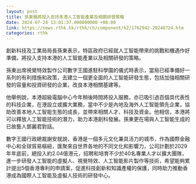 ```yaml
---
layout: post
title: 孫東稱將投入支持本港人工智能產業及相關研發策略
date: 2024-07-24 13:01:37.000000000 +08:00
link: https://news.rthk.hk/rthk/ch/component/k2/1762942-20240724.htm
categories: rthk
---
```


創新科技及工業局局長孫東表示，特區政府已經就人工智能帶來的挑戰和機遇作好準備，將投入支持本港的人工智能產業以及相關研發的策略。

孫東出席視覺特效製作公司數字王國進駐科學園的儀式時表示，當局已經準備好一系列的有利措施和政策，去建立一個更全面的人工智能研發生態，包括加強相關研發的容量和投資研發的企業，改良本港相關基建等。

他舉例說，本港超級電腦中心今年稍後時間將投入服務，亦已吸引過百個具代表性的科技企業，在港設立或擴大業務，當中不少是內地及海外人工智能領先企業，協助改善本地人工智能生態的成長，並帶來相關人才、科技及資金。他相信，本港將可以釋放人工智能技術的潛力，助力本港創科發展。孫東更在場與人工智能生成的已故藝人鄧麗君對話。

數字王國行政總裁謝安就說，香港是一個多元文化兼具活力的城市，作為國際金融中心和全球貿易樞紐，匯聚來自世界各地的不同文化和影響力，公司計劃於2029年年底前，總投入約2.04億港元，招聘和培育不少於40名專業人才以擴大團隊，進一步研發人工智能的虛擬人、視覺特效、人工智能影片製作等技術，希望能夠累計提出5個香港專利的申請案，促進科技創新和知識產權的保護，同時助力推動香港成為國際人工智能及虛擬人技術的研發中心。
